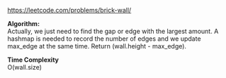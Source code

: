 https://leetcode.com/problems/brick-wall/

**Algorithm:** <br />
Actually, we just need to find the gap or edge with the largest amount. A hashmap is needed to record the number of edges and we update max_edge at the same time. Return (wall.height - max_edge).

**Time Complexity** <br />
O(wall.size)
